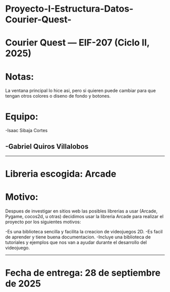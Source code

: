 # Proyecto-I-Estructura-Datos-Courier-Quest-
# Courier Quest — EIF-207 (Ciclo II, 2025)



# Notas:

La ventana principal lo hice asi, pero si quieren 
puede cambiar para que tengan otros colores o diseno de fondo y botones.













# Equipo:

-Isaac Sibaja Cortes

-Gabriel Quiros Villalobos
-

______________________________________
# Libreria escogida: Arcade

# Motivo:  
Despues de investigar en sitios web las posibles 
librerias a usar (Arcade, Pygame, cocos2d, u otras) 
decidimos usar la libreria Arcade para 
realizar el proyecto por los siguientes motivos:

-Es una biblioteca sencilla y facilita la creacion
de videojuegos 2D.
-Es facil de aprender y tiene buena documentacion.
-Incluye una biblioteca de tutoriales y ejemplos
que nos van a ayudar durante el desarrollo del videojuego. 
_______________________________________


# Fecha de entrega: 28 de septiembre de 2025
